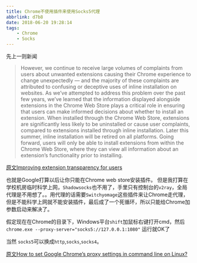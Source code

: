 ```yaml
---
title: Chrome不使用插件来使用Socks5代理
abbrlink: d7b8
date: 2018-06-20 19:28:14
tags:
	- Chrome
	- Socks
---
```



先上一则新闻
>However, we continue to receive large volumes of complaints from users about unwanted extensions causing their Chrome experience to change unexpectedly — and the majority of these complaints are attributed to confusing or deceptive uses of inline installation on websites. As we’ve attempted to address this problem over the past few years, we’ve learned that the information displayed alongside extensions in the Chrome Web Store plays a critical role in ensuring that users can make informed decisions about whether to install an extension. When installed through the Chrome Web Store, extensions are significantly less likely to be uninstalled or cause user complaints, compared to extensions installed through inline installation.
Later this summer, inline installation will be retired on all platforms. Going forward, users will only be able to install extensions from within the Chrome Web Store, where they can view all information about an extension’s functionality prior to installing.


[原文Improving extension transparency for users](https://blog.chromium.org/2018/06/improving-extension-transparency-for.html)

也就是Google打算以后让你只能在Chrome web store安装插件。
但是我打算在学校机房临时科学上网，`Shadowsocks`也不用了，手里只有控制台的`v2ray`，全局代理是不用想了。。用代理的话需要`Switchyomage`这些插件来让Chrome走代理，但是不能科学上网就不能安装插件，最后成了一个死循环，所以只能给Chrome加参数启动来解决了。

假定现在在Chrome的目录下，Windows平台`shift`加鼠标右键打开cmd，然后
`chrome.exe --proxy-server="socks5://127.0.0.1:1080"` 运行就OK了

当然 `socks5`可以换成`http`,`socks`,`socks4`。

[原文How to set Google Chrome’s proxy settings in command line on Linux?](https://www.systutorials.com/241062/how-to-set-google-chromes-proxy-settings-in-command-line-on-linux/)